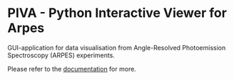 # PIVA - Python Interactive Viewer for Arpes

GUI-application for data visualisation from Angle-Resolved 
Photoemission Spectroscopy (ARPES) experiments.

Please refer to the [documentation](https://piva.readthedocs.io/en/latest/) 
for more.
